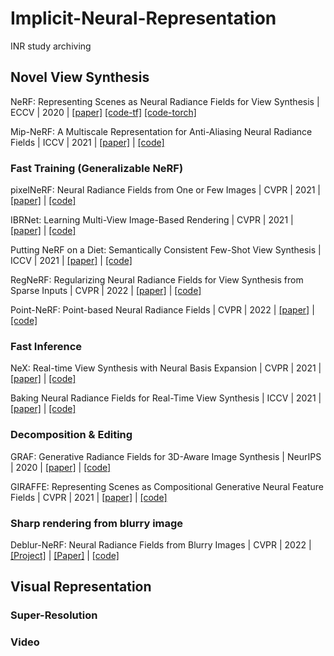 # Implicit-Neural-Representation
INR study archiving

## Novel View Synthesis

NeRF: Representing Scenes as Neural Radiance Fields for View Synthesis | ECCV | 2020 | [[paper]](https://arxiv.org/abs/2003.08934) [[code-tf]](https://github.com/bmild/nerf) [[code-torch]](https://github.com/yenchenlin/nerf-pytorch)

Mip-NeRF: A Multiscale Representation for Anti-Aliasing Neural Radiance Fields | ICCV | 2021 | [[paper]](https://arxiv.org/abs/2103.13415) | [[code]](https://github.com/google/mipnerf)


### Fast Training (Generalizable NeRF)
pixelNeRF: Neural Radiance Fields from One or Few Images | CVPR | 2021 | [[paper]](https://arxiv.org/abs/2012.02190) | [[code]](https://github.com/sxyu/pixel-nerf)

IBRNet: Learning Multi-View Image-Based Rendering | CVPR | 2021 | [[paper]](https://arxiv.org/pdf/2102.13090.pdf) | [[code]](https://github.com/googleinterns/IBRNet)

Putting NeRF on a Diet: Semantically Consistent Few-Shot View Synthesis | ICCV | 2021 | [[paper]](https://arxiv.org/abs/2104.00677) | [[code]](https://www.ajayj.com/dietnerf)

RegNeRF: Regularizing Neural Radiance Fields for View Synthesis from Sparse Inputs | CVPR | 2022 | [[paper]](https://arxiv.org/abs/2112.00724) | [[code]](https://github.com/google-research/google-research/tree/master/regnerf)

Point-NeRF: Point-based Neural Radiance Fields | CVPR | 2022 | [[paper]](https://arxiv.org/pdf/2201.08845.pdf) | [[code]](https://github.com/Xharlie/pointnerf)

### Fast Inference
NeX: Real-time View Synthesis with Neural Basis Expansion | CVPR | 2021 | [[paper]](https://arxiv.org/abs/2103.05606) | [[code]](https://github.com/nex-mpi/nex-code/)

Baking Neural Radiance Fields for Real-Time View Synthesis | ICCV | 2021 | [[paper]](https://arxiv.org/abs/2103.14645) | [[code]](https://github.com/google-research/google-research/tree/master/snerg)

### Decomposition & Editing
GRAF: Generative Radiance Fields for 3D-Aware Image Synthesis | NeurIPS | 2020 | [[paper]](https://arxiv.org/pdf/2007.02442.pdf) | [[code]](https://github.com/autonomousvision/graf)

GIRAFFE: Representing Scenes as Compositional Generative Neural Feature Fields | CVPR | 2021 | [[paper]](http://www.cvlibs.net/publications/Niemeyer2021CVPR.pdf) | [[code]](https://github.com/autonomousvision/giraffe)

### Sharp rendering from blurry image
Deblur-NeRF: Neural Radiance Fields from Blurry Images | CVPR | 2022 | [[Project]](https://limacv.github.io/deblurnerf/) | [[Paper]](https://limacv.github.io/deblurnerf/pdf/CVPR2022_DeblurNeRF.pdf) | [[code]](https://github.com/limacv/Deblur-NeRF)

## Visual Representation
### Super-Resolution
### Video
